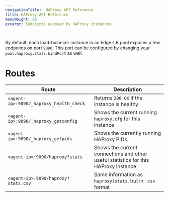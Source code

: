 ```yaml
---
navigationTitle:  HAProxy API Reference
title: HAProxy API Reference
menuWeight: 90
excerpt: Endpoints exposed by HAProxy instances

---
```



By default, each load-balancer instance in an Edge-LB pool exposes a few endpoints on port `9090`. This port can be configured by changing your `pool.haproxy.stats.bindPort` as well.

# Routes

| Route                                   | Description                                               |
|-----------------------------------------|-----------------------------------------------------------|
| `<agent-ip>:9090/_haproxy_health_check` | Returns `200 OK` if the instance is healthy               |
| `<agent-ip>:9090/_haproxy_getconfig`    | Shows the current running `haproxy.cfg` for this instance |
| `<agent-ip>:9090/_haproxy_getpids`      | Shows the currently running HAProxy PIDs.                   |
| `<agent-ip>:9090/haproxy?stats` | Shows the current connections and other useful statistics for this HAProxy instance |
| `<agent-ip>:9090/haproxy?stats;csv` | Same information as `haproxy?stats`, but in `.csv` format |
